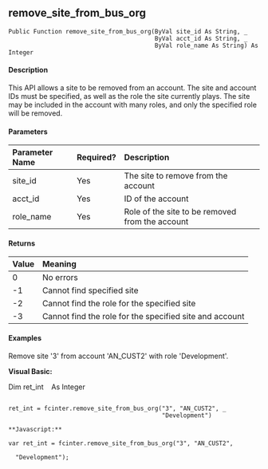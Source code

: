 remove_site_from_bus_org
----------------------------

```
Public Function remove_site_from_bus_org(ByVal site_id As String, _
                                         ByVal acct_id As String, _
                                         ByVal role_name As String) As Integer
```

#### Description

This API allows a site to be removed from an account. The site and account IDs must be specified, as well as the role the site currently plays. The site may be included in the account with many roles, and only the specified role will be removed.

#### Parameters

| Parameter Name | Required? | Description |
|:--- |:--- |:--- |
| site_id | Yes | The site to remove from the account |
| acct_id | Yes | ID of the account |
| role_name | Yes | Role of the site to be removed from the account |

#### Returns

| Value | Meaning |
|:--- |:--- |
| 0 | No errors |
| -1 | Cannot find specified site |
| -2 | Cannot find the role for the specified site |
| -3 | Cannot find the role for the specified site and account |

#### Examples

Remove site '3' from account 'AN_CUST2' with role 'Development'.

**Visual Basic:**

Dim ret_int    As Integer
```

ret_int = fcinter.remove_site_from_bus_org("3", "AN_CUST2", _
                                           "Development")

**Javascript:**

var ret_int = fcinter.remove_site_from_bus_org("3", "AN_CUST2",

  "Development");